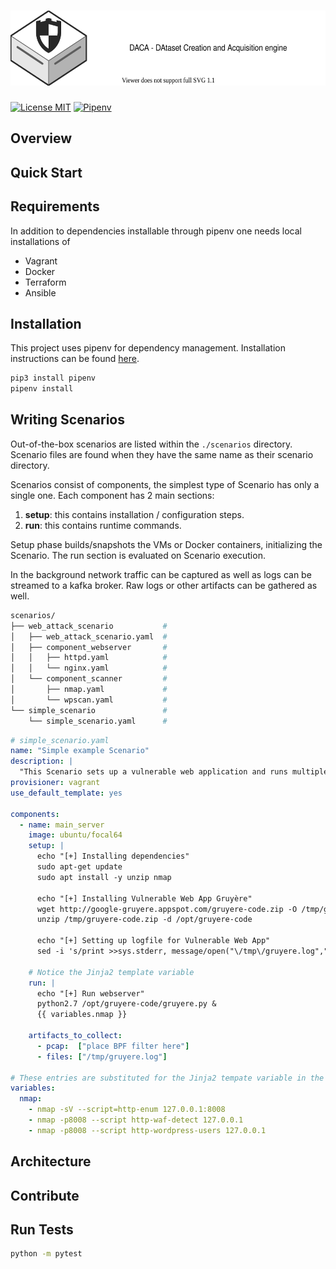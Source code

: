 # <a href="https://github.com/Korving-F/DACA"><img alt="DACA" src="/images/logo.svg" height="120"></a>
[![License MIT](https://img.shields.io/badge/license-MIT-blue)](https://en.wikipedia.org/wiki/MIT_License)
[![Pipenv](https://img.shields.io/github/pipenv/locked/python-version/Korving-F/DACA)](https://github.com/pypa/pipenv)

## Overview


## Quick Start

## Requirements
In addition to dependencies installable through pipenv one needs local installations of 

* Vagrant
* Docker
* Terraform
* Ansible

## Installation
This project uses pipenv for dependency management.
Installation instructions can be found [here](https://github.com/pypa/pipenv#installation).
```bash
pip3 install pipenv
pipenv install
```

## Writing Scenarios
Out-of-the-box scenarios are listed within the `./scenarios` directory.
Scenario files are found when they have the same name as their scenario directory.

Scenarios consist of components, the simplest type of Scenario has only a single one.
Each component has 2 main sections:
1. **setup**: this contains installation / configuration steps.
2. **run**: this contains runtime commands.

Setup phase builds/snapshots the VMs or Docker containers, initializing the Scenario.
The run section is evaluated on Scenario execution.

In the background network traffic can be captured as well as logs can be streamed to a kafka broker.
Raw logs or other artifacts can be gathered as well.

```bash
scenarios/
├── web_attack_scenario           # 
│   ├── web_attack_scenario.yaml  # 
│   ├── component_webserver       # 
│   │   ├── httpd.yaml            # 
│   │   └── nginx.yaml            # 
│   └── component_scanner         # 
│       ├── nmap.yaml             # 
│       └── wpscan.yaml           # 
└── simple_scenario               # 
    └── simple_scenario.yaml      # 
```

```yaml
# simple_scenario.yaml
name: "Simple example Scenario"
description: |
  "This Scenario sets up a vulnerable web application and runs multiple NMAP scans against it."
provisioner: vagrant
use_default_template: yes

components:
  - name: main_server
    image: ubuntu/focal64
    setup: |
      echo "[+] Installing dependencies"
      sudo apt-get update
      sudo apt install -y unzip nmap

      echo "[+] Installing Vulnerable Web App Gruyère"
      wget http://google-gruyere.appspot.com/gruyere-code.zip -O /tmp/gruyere-code.zip
      unzip /tmp/gruyere-code.zip -d /opt/gruyere-code

      echo "[+] Setting up logfile for Vulnerable Web App"
      sed -i 's/print >>sys.stderr, message/open("\/tmp\/gruyere.log","a+").writelines(list(message))/g' /opt/gruyere-code/gruyere.py

    # Notice the Jinja2 template variable
    run: |
      echo "[+] Run webserver"
      python2.7 /opt/gruyere-code/gruyere.py &
      {{ variables.nmap }}

    artifacts_to_collect:
      - pcap:  ["place BPF filter here"]
      - files: ["/tmp/gruyere.log"]

# These entries are substituted for the Jinja2 tempate variable in the run section.
variables:
  nmap:
    - nmap -sV --script=http-enum 127.0.0.1:8008
    - nmap -p8008 --script http-waf-detect 127.0.0.1
    - nmap -p8008 --script http-wordpress-users 127.0.0.1
```

## Architecture

## Contribute


## Run Tests
```bash
python -m pytest
```
